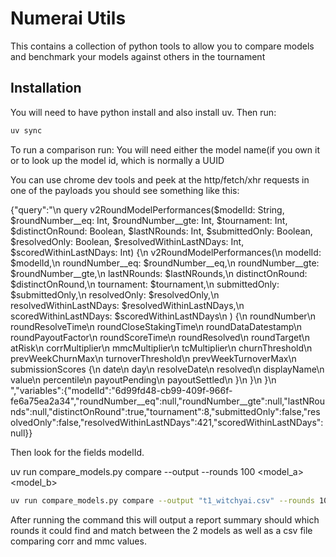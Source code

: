 # Numerai Utils

This contains a collection of python tools to allow you to compare models and benchmark your models against others in the tournament

## Installation
You will need to have python install and also install uv. Then run:
``` bash
uv sync
```

To run a comparison run:
You will need either the model name(if you own it or to look up the model id, which
is normally a UUID

You can use chrome dev tools and peek at the http/fetch/xhr requests in one of the payloads you should see something like this:

{"query":"\n  query v2RoundModelPerformances($modelId: String, $roundNumber__eq: Int, $roundNumber__gte: Int, $tournament: Int, $distinctOnRound: Boolean, $lastNRounds: Int, $submittedOnly: Boolean, $resolvedOnly: Boolean, $resolvedWithinLastNDays: Int, $scoredWithinLastNDays: Int) {\n    v2RoundModelPerformances(\n        modelId: $modelId,\n        roundNumber__eq: $roundNumber__eq,\n        roundNumber__gte: $roundNumber__gte,\n        lastNRounds: $lastNRounds,\n        distinctOnRound: $distinctOnRound,\n        tournament: $tournament,\n        submittedOnly: $submittedOnly,\n        resolvedOnly: $resolvedOnly,\n        resolvedWithinLastNDays: $resolvedWithinLastNDays,\n        scoredWithinLastNDays: $scoredWithinLastNDays\n      ) {\n      roundNumber\n      roundResolveTime\n      roundCloseStakingTime\n      roundDataDatestamp\n      roundPayoutFactor\n      roundScoreTime\n      roundResolved\n      roundTarget\n      atRisk\n      corrMultiplier\n      mmcMultiplier\n      tcMultiplier\n      churnThreshold\n      prevWeekChurnMax\n      turnoverThreshold\n      prevWeekTurnoverMax\n      submissionScores {\n        date\n        day\n        resolveDate\n        resolved\n        displayName\n        value\n        percentile\n        payoutPending\n        payoutSettled\n      }\n    }\n  }\n  ","variables":{"modelId":"6d99fd48-cb99-409f-966f-fe6a75ea2a34","roundNumber__eq":null,"roundNumber__gte":null,"lastNRounds":null,"distinctOnRound":true,"tournament":8,"submittedOnly":false,"resolvedOnly":false,"resolvedWithinLastNDays":421,"scoredWithinLastNDays":null}}


Then look for the fields modelId.


uv run compare_models.py compare --output <fn> --rounds 100 <model_a> <model_b> 



``` bash
uv run compare_models.py compare --output "t1_witchyai.csv" --rounds 100 fnc_imp_01 d7a95775-3f93-4969-bd0e-c85cd9f57c14

```



After running the command this will output a report summary should which rounds it could find and match between the 2 models as well as a csv file comparing corr and mmc values.


